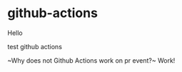 # github-actions

Hello

test github actions

~Why does not Github Actions work on pr event?~
Work!
